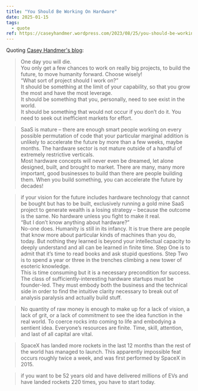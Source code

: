 ```yaml
---
title: "You Should Be Working On Hardware"
date: 2025-01-15
tags:
  - quote
ref: https://caseyhandmer.wordpress.com/2023/08/25/you-should-be-working-on-hardware/
---
```

Quoting [Casey Handmer's blog](https://caseyhandmer.wordpress.com/2023/08/25/you-should-be-working-on-hardware/):

> One day you will die.<br>You only get a few chances to work on really big projects, to build the future, to move humanity forward. Choose wisely!<br>“What sort of project should I work on?”<br>It should be something at the limit of your capability, so that you grow the most and have the most leverage.<br>It should be something that you, personally, need to see exist in the world.<br>It should be something that would not occur if you don’t do it. You need to seek out inefficient markets for effort.

> SaaS is mature – there are enough smart people working on every possible permutation of code that your particular marginal addition is unlikely to accelerate the future by more than a few weeks, maybe months. The hardware sector is not mature outside of a handful of extremely restrictive verticals.<br>Most hardware concepts will never even be dreamed, let alone designed, built, and brought to market. There are many, many more important, good businesses to build than there are people building them. When you build something, you can accelerate the future by decades!

> if your vision for the future includes hardware technology that cannot be bought but has to be built, exclusively running a gold mine SaaS project to generate wealth is a losing strategy – because the outcome is the same. No hardware unless you fight to make it real.<br>“But I don’t know anything about hardware?”<br>No-one does. Humanity is still in its infancy. It is true there are people that know more about particular kinds of machines than you do, today. But nothing they learned is beyond your intellectual capacity to deeply understand and all can be learned in finite time. Step One is to admit that it’s time to read books and ask stupid questions. Step Two is to spend a year or three in the trenches climbing a new tower of esoteric knowledge.<br>This is time consuming but it is a necessary precondition for success. The class of sufficiently-interesting hardware startups must be founder-led. They must embody both the business and the technical side in order to find the intuitive clarity necessary to break out of analysis paralysis and actually build stuff.

> No quantity of raw money is enough to make up for a lack of vision, a lack of grit, or a lack of commitment to see the idea function in the real world. To coerce rocks into coming to life and embodying a sentient idea. Everyone’s resources are finite. Time, skill, attention, and last of all capital are vital.

> SpaceX has landed more rockets in the last 12 months than the rest of the world has managed to launch. This apparently impossible feat occurs roughly twice a week, and was first performed by SpaceX in 2015.

> if you want to be 52 years old and have delivered millions of EVs and have landed rockets 220 times, you have to start today.